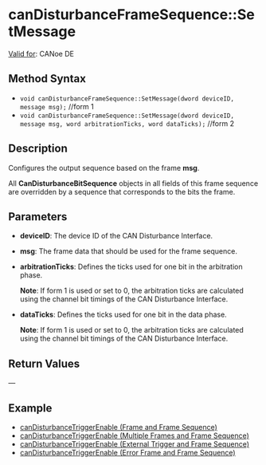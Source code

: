 # canDisturbanceFrameSequence::SetMessage

[Valid for](../../../Shared/FeatureAvailability.md): CANoe DE

## Method Syntax

- `void canDisturbanceFrameSequence::SetMessage(dword deviceID, message msg);` //form 1
- `void canDisturbanceFrameSequence::SetMessage(dword deviceID, message msg, word arbitrationTicks, word dataTicks);` //form 2

## Description

Configures the output sequence based on the frame **msg**.

All **CanDisturbanceBitSequence** objects in all fields of this frame sequence are overridden by a sequence that corresponds to the bits the frame.

## Parameters

- **deviceID**: The device ID of the CAN Disturbance Interface.
- **msg**: The frame data that should be used for the frame sequence.
- **arbitrationTicks**: Defines the ticks used for one bit in the arbitration phase.

  **Note**: If form 1 is used or set to 0, the arbitration ticks are calculated using the channel bit timings of the CAN Disturbance Interface.

- **dataTicks**: Defines the ticks used for one bit in the data phase.

  **Note**: If form 1 is used or set to 0, the arbitration ticks are calculated using the channel bit timings of the CAN Disturbance Interface.

## Return Values

—

## Example

- [canDisturbanceTriggerEnable (Frame and Frame Sequence)](CAPLfunctionCanDisturbanceTriggerEnable.md#FrameFrameSequence)
- [canDisturbanceTriggerEnable (Multiple Frames and Frame Sequence)](CAPLfunctionCanDisturbanceTriggerEnable.md#MultipleFrameFrameSequence)
- [canDisturbanceTriggerEnable (External Trigger and Frame Sequence)](CAPLfunctionCanDisturbanceTriggerEnable.md#ExternalTriggerFrameSequence)
- [canDisturbanceTriggerEnable (Error Frame and Frame Sequence)](CAPLfunctionCanDisturbanceTriggerEnable.md#ErrorFrameFrameSequence)
